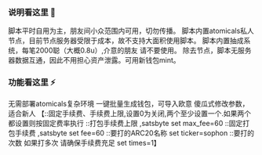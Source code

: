 ### 说明看这里 👋
脚本平时自用为主，朋友间小众范围内可用，切勿传播。
脚本内置atomicals私人节点，目前节点服务器受限于成本，故不支持大面积使用脚本。
脚本内置抽成系统，每笔2000聪（大概0.8u）,介意的朋友 请不要使用。
除去节点，脚本无服务器数据互通，因此不用担心资产泄露。可用新钱包mint。

### 功能看这里 ⚡
无需部署atomicals复杂环境
一键批量生成钱包，可导入欧意
傻瓜式修改参数，适合新人
【::固定手续费、手续费上限,设置0为关闭,两个至少设置一个.如果两个都设置则按固定费率执行
::打包手续费上限 ,satsbyte
set max_fee=60
::固定打包手续费 ,satsbyte
set fee=60
::要打的ARC20名称
set ticker=sophon
::要打的次数 如果打多次 请确保手续费充足
set times=1】




<!--
**atomicals-miner/atomicals-miner** is a ✨ _special_ ✨ repository because its `README.md` (this file) appears on your GitHub profile.

Here are some ideas to get you started:

- 🔭 I’m currently working on ...
- 🌱 I’m currently learning ...
- 👯 I’m looking to collaborate on ...
- 🤔 I’m looking for help with ...
- 💬 Ask me about ...
- 📫 How to reach me: ...
- 😄 Pronouns: ...
- ⚡ Fun fact: ...
-->
